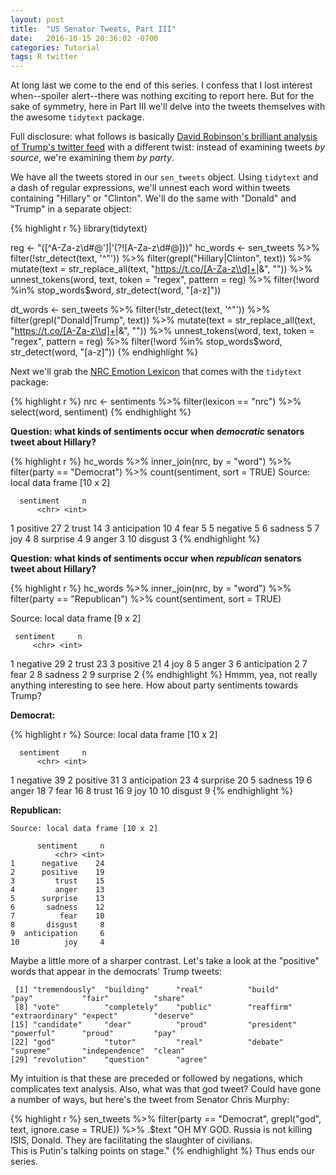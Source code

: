 ```yaml
---
layout: post
title:  "US Senator Tweets, Part III"
date:   2016-10-15 20:36:02 -0700
categories: Tutorial
tags: R twitter
---
```


At long last we come to the end of this series. I confess that I lost interest when--spoiler alert--there was nothing exciting 
to report here. But for the sake of symmetry, here in Part III we'll delve into the tweets themselves with the awesome `tidytext` package.

Full disclosure: what follows is basically [David Robinson's brilliant analysis of Trump's twitter feed](http://varianceexplained.org/r/trump-tweets/) with a different
twist: instead of examining tweets *by source*, we're examining them *by party*. 

<!--more-->

We have all the tweets stored in our `sen_tweets` object. Using `tidytext` and a dash of regular expressions, we'll unnest each word
within tweets containing "Hillary" or "Clinton". We'll do the same with "Donald" and "Trump" in a separate object:

{% highlight r %}
library(tidytext)

reg <- "([^A-Za-z\\d#@']|'(?![A-Za-z\\d#@]))"
hc_words <- sen_tweets %>%
  filter(!str_detect(text, '^"')) %>%
  filter(grepl("Hillary|Clinton", text)) %>% 
  mutate(text = str_replace_all(text, "https://t.co/[A-Za-z\\d]+|&amp;", "")) %>%
  unnest_tokens(word, text, token = "regex", pattern = reg) %>%
  filter(!word %in% stop_words$word,
         str_detect(word, "[a-z]"))
         
dt_words <- sen_tweets %>%
  filter(!str_detect(text, '^"')) %>%
  filter(grepl("Donald|Trump", text)) %>% 
  mutate(text = str_replace_all(text, "https://t.co/[A-Za-z\\d]+|&amp;", "")) %>%
  unnest_tokens(word, text, token = "regex", pattern = reg) %>%
  filter(!word %in% stop_words$word,
         str_detect(word, "[a-z]"))
{% endhighlight %}

Next we'll grab the [NRC Emotion Lexicon](http://saifmohammad.com/WebPages/NRC-Emotion-Lexicon.htm) that comes with the `tidytext` package:

{% highlight r %}
nrc <- sentiments %>%
  filter(lexicon == "nrc") %>%
  select(word, sentiment)
{% endhighlight %}

**Question: what kinds of sentiments occur when *democratic* senators tweet about Hillary?**

{% highlight r %}
hc_words %>%
  inner_join(nrc, by = "word") %>%
  filter(party == "Democrat") %>% 
  count(sentiment, sort = TRUE)
Source: local data frame [10 x 2]

      sentiment     n
          <chr> <int>
1      positive    27
2         trust    14
3  anticipation    10
4          fear     5
5      negative     5
6       sadness     5
7           joy     4
8      surprise     4
9         anger     3
10      disgust     3
{% endhighlight %}

**Question: what kinds of sentiments occur when *republican* senators tweet about Hillary?**

{% highlight r %}
hc_words %>%
  inner_join(nrc, by = "word") %>%
  filter(party == "Republican") %>% 
  count(sentiment, sort = TRUE)

Source: local data frame [9 x 2]

     sentiment     n
         <chr> <int>
1     negative    29
2        trust    23
3     positive    21
4          joy     8
5        anger     3
6 anticipation     2
7         fear     2
8      sadness     2
9     surprise     2
{% endhighlight %}
Hmmm, yea, not really anything interesting to see here. How about party sentiments towards Trump?

**Democrat:**

{% highlight r %}
Source: local data frame [10 x 2]

      sentiment     n
          <chr> <int>
1      negative    39
2      positive    31
3  anticipation    23
4      surprise    20
5       sadness    19
6         anger    18
7          fear    16
8         trust    16
9           joy    10
10      disgust     9
{% endhighlight %}

**Republican:**

```
Source: local data frame [10 x 2]

      sentiment     n
          <chr> <int>
1      negative    24
2      positive    19
3         trust    15
4         anger    13
5      surprise    13
6       sadness    12
7          fear    10
8       disgust     8
9  anticipation     6
10          joy     4
```
Maybe a little more of a sharper contrast. Let's take a look at the "positive" words that appear in the democrats' Trump tweets:

```
 [1] "tremendously"  "building"      "real"          "build"         "pay"           "fair"          "share"        
 [8] "vote"          "completely"    "public"        "reaffirm"      "extraordinary" "expect"        "deserve"      
[15] "candidate"     "dear"          "proud"         "president"     "powerful"      "proud"         "pay"          
[22] "god"           "tutor"         "real"          "debate"        "supreme"       "independence"  "clean"        
[29] "revolution"    "question"      "agree"  
```

My intuition is that these are preceded or followed by negations, which complicates text analysis. Also, what was that god tweet? Could have
gone a number of ways, but here's the tweet from Senator Chris Murphy:

{% highlight r %}
sen_tweets %>% 
  filter(party == "Democrat",
         grepl("god", text, ignore.case = TRUE)) %>% 
  .$text
"OH MY GOD.  Russia is not killing ISIS, Donald.  They are facilitating the slaughter of civilians.  
This is Putin's talking points on stage."
{% endhighlight %}
Thus ends our series.


